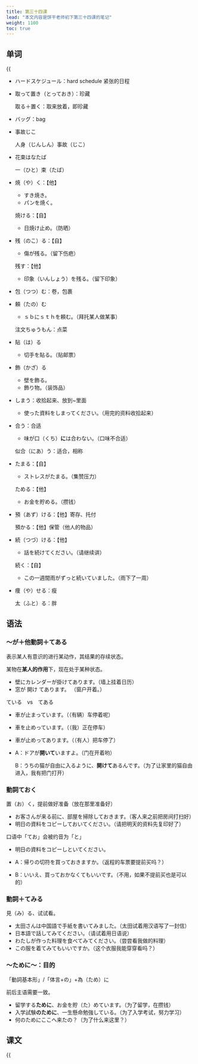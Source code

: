 ```yaml
---
title: 第三十四课
lead: "本文内容是饼干老师初下第三十四课的笔记"
weight: 1100
toc: true
---
```


## 单词

{{<audio src="https://tellyouwhat-static-1251995834.cos.ap-chongqing.myqcloud.com/audios/cs_danci/34第三十四课.mp3">}}

- ハードスケジュール：hard schedule 紧张的日程

- 取って置き（とっておき）：珍藏

  取る＋置く：取来放着，即珍藏

- バッグ：bag

- 事故じこ

  人身（じんしん）事故（じこ）

- 花束はなたば

  一（ひと）束（たば）

- 焼（や）く：【他】

  - すき焼き。
  - パンを焼く。

  焼ける：【自】

  - 日焼け止め。（防晒）

- 残（のこ）る：【自】

  - 傷が残る。（留下伤疤）

  残す：【他】

  - 印象（いんしょう）を残る。（留下印象）

- 包（つつ）む：卷，包裹

- 頼（たの）む

  - ｓｂにｓｔｈを頼む。（拜托某人做某事）

  注文ちゅうもん：点菜

- 貼（は）る

  - 切手を貼る。（贴邮票）

- 飾（かざ）る

  - 壁を飾る。
  - 飾り物。（装饰品）

- しまう：收拾起来、放到\~里面

  - 使った資料をしまってください。（用完的资料收拾起来）

- 合う：合适

  - 味が口（くち）**に**は合わない。（口味不合适）

  似合（にあ）う：适合，相称

- たまる：【自】

  - ストレスがたまる。（集赞压力）

  ためる：【他】

  - お金を貯める。（攒钱）

- 預（あず）ける：【他】寄存、托付

  預かる：【他】保管（他人的物品）

- 続（つづ）ける：【他】

  - 話を続けてください。（请继续讲）

  続く：【自】

  - この一週間雨がずっと続いていました。（雨下了一周）

- 痩（や）せる：瘦

  太（ふと）る：胖

## 语法

### ～が＋他動詞＋てある

表示某人有意识的进行某动作，其结果的存续状态。

某物在**某人的作用**下，现在处于某种状态。

- 壁にカレンダーが掛けてあります。（墙上挂着日历）
- 窓が 開け てあります。 （窗户开着。）

ている　vs　てある

- 車が止まっています。（（有辆）车停着呢）

- 車を止めっています。（（我）正在停车）

- 車が止めってあります。（（有人）把车停了）

- A：ドアが**開いて**いますよ。（门在开着哟）

  B：うちの猫が自由に入るように、**開けて**あるんです。（为了让家里的猫自由进入，我有把门打开）

### 動詞ておく

置（お）く，提前做好准备（放在那里准备好）

- お客さんが来る前に、部屋を掃除しておきます。（客人来之前把房间打扫好）
- 明日の資料をコピーしておいてください。（请把明天的资料先复印好了）

口语中「てお」会被约音为「と」

- 明日の資料をコピーしといてください。

- A：帰りの切符を買っておきますか。（返程的车票要提前买吗？）
- B：いいえ、買っておかなくてもいいです。（不用，如果不提前买也是可以的）

### 動詞＋てみる

見（み）る、试试看。

- 太田さんは中国語で手紙を書いてみました。（太田试着用汉语写了一封信）
- 日本語で話してみてください。（请试着用日语说）
- わたしが作った料理を食べてみてください。（尝尝看我做的料理）
- この服を着てみてもいいですか。（这个衣服我能穿穿看吗？）

### ～ために～：目的

「動詞基本形」/「体言+の」+為（ため）に

前后主语需要一致。

- 留学する**ために**、お金を貯（た）めています。（为了留学，在攒钱）
- 入学試験**のために**、一生懸命勉強している。（为了入学考试，努力学习）
- 何のためにここへ来たの？（为了什么来这里？）

## 课文

{{<audio src="https://tellyouwhat-static-1251995834.cos.ap-chongqing.myqcloud.com/audios/cs_kewen/31-36课 新标日初级课文/Lesson34.mp3">}}
